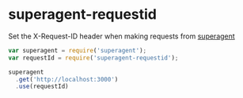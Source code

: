 # superagent-requestid

Set the X-Request-ID header when making requests from [superagent](https://github.com/visionmedia/superagent)

```javascript
var superagent = require('superagent');
var requestId = require('superagent-requestid');

superagent
  .get('http://localhost:3000')
  .use(requestId)
```
